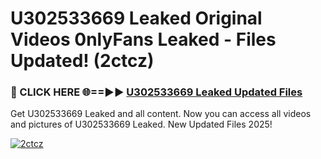 # U302533669 Leaked Original Videos 0nlyFans Leaked - Files Updated! (2ctcz)

<h3>🔴 CLICK HERE 🌐==►► <a href="https://tinyurl.com/ehrbuxhb" rel="nofollow">U302533669 Leaked Updated Files</a></h3>

Get U302533669 Leaked and all content. Now you can access all videos and pictures of U302533669 Leaked. New Updated Files 2025!

[![2ctcz](https://i.imgur.com/lVYEuWS.gif)](https://tinyurl.com/ehrbuxhb)
